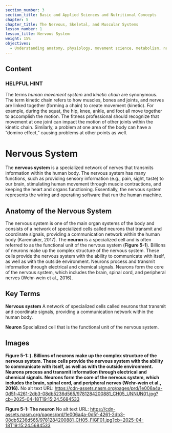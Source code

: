 ```yaml
---
section_number: 3
section_title: Basic and Applied Sciences and Nutritional Concepts
chapter: 5
chapter_title: The Nervous, Skeletal, and Muscular Systems
lesson_number: 1
lesson_title: Nervous System
weight: 15%
objectives:
  - Understanding anatomy, physiology, movement science, metabolism, nutrition, and supplementation.
---
```


## Content
### HELPFUL HINT

The terms *human movement system* and *kinetic chain* are synonymous. The term kinetic chain refers to how muscles, bones and joints, and nerves are linked together (forming a chain) to create movement (kinetic). For example, during the squat, the hip, knee, ankle, and foot all move together to accomplish the motion. The fitness professional should recognize that movement at one joint can impact the motion of other joints within the kinetic chain. Similarly, a problem at one area of the body can have a “domino effect,” causing problems at other points as well. 

# Nervous System

The **nervous system** is a specialized network of nerves that transmits information within the human body. The nervous system has many functions, such as providing sensory information (e.g., pain, sight, taste) to our brain, stimulating human movement through muscle contractions, and keeping the heart and organs functioning. Essentially, the nervous system represents the wiring and operating software that run the human machine.

## Anatomy of the Nervous System

The nervous system is one of the main organ systems of the body and consists of a network of specialized cells called neurons that transmit and coordinate signals, providing a communication network within the human body (Karemaker, 2017). The **neuron** is a specialized cell and is often referred to as the functional unit of the nervous system (**Figure 5-1**). Billions of neurons make up the complex structure of the nervous system. These cells provide the nervous system with the ability to communicate with itself, as well as with the outside environment. Neurons process and transmit information through electrical and chemical signals. Neurons form the core of the nervous system, which includes the brain, spinal cord, and peripheral nerves (Wehr-wein et al., 2016).

## Key Terms

**Nervous system**
A network of specialized cells called neurons that transmit and coordinate signals, providing a communication network within the human body.

**Neuron**
Specialized cell that is the functional unit of the nervous system.

## Images

**Figure 5-1: ). Billions of neurons make up the complex structure of the nervous system. These cells provide the nervous system with the ability to communicate with itself, as well as with the outside environment. Neurons process and transmit information through electrical and chemical signals. Neurons form the core of the nervous system, which includes the brain, spinal cord, and peripheral nerves (Wehr-wein et al., 2016).**
No alt text
URL: https://cdn-assets.nasm.org/pages/prd/1e006a4a-0d5f-4261-2db3-08db5236d565/9781284200881_CH05_UNNUN01.jpg?cb=2025-04-18T19:15:24.5684533

**Figure 5-1: The neuron**
No alt text
URL: https://cdn-assets.nasm.org/pages/prd/1e006a4a-0d5f-4261-2db3-08db5236d565/9781284200881_CH05_FIGF01.jpg?cb=2025-04-18T19:15:24.5684533